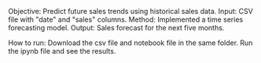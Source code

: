 Objective: Predict future sales trends using historical sales data.
Input: CSV file with "date" and "sales" columns.
Method: Implemented a time series forecasting model.
Output: Sales forecast for the next five months.

How to run:
Download the csv file and notebook file in the same folder.
Run the ipynb file and see the results.
